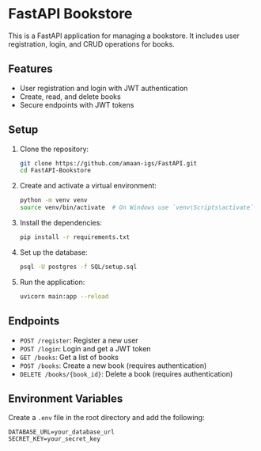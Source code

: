 # FastAPI Bookstore

This is a FastAPI application for managing a bookstore. It includes user registration, login, and CRUD operations for books.

## Features

- User registration and login with JWT authentication
- Create, read, and delete books
- Secure endpoints with JWT tokens

## Setup

1. Clone the repository:
    ```sh
    git clone https://github.com/amaan-igs/FastAPI.git
    cd FastAPI-Bookstore
    ```

2. Create and activate a virtual environment:
    ```sh
    python -m venv venv
    source venv/bin/activate  # On Windows use `venv\Scripts\activate`
    ```

3. Install the dependencies:
    ```sh
    pip install -r requirements.txt
    ```

4. Set up the database:
    ```sh
    psql -U postgres -f SQL/setup.sql
    ```

5. Run the application:
    ```sh
    uvicorn main:app --reload
    ```

## Endpoints

- `POST /register`: Register a new user
- `POST /login`: Login and get a JWT token
- `GET /books`: Get a list of books
- `POST /books`: Create a new book (requires authentication)
- `DELETE /books/{book_id}`: Delete a book (requires authentication)

## Environment Variables

Create a `.env` file in the root directory and add the following:
```
DATABASE_URL=your_database_url
SECRET_KEY=your_secret_key
```